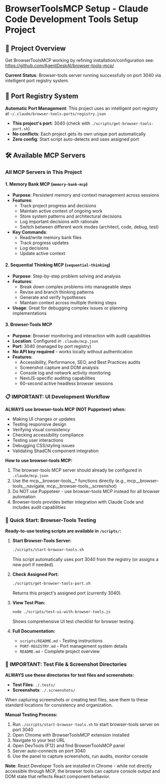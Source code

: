 # BrowserToolsMCP Setup - Claude Code Development Tools Setup Project

## 🚀 Project Overview

Get BrowserToolsMCP working by refining installation/configuration see:
https://github.com/AgentDeskAI/browser-tools-mcp/

**Current Status**: Browser-tools server running successfully on port 3040 via intelligent port registry system.

## 📍 Port Registry System

**Automatic Port Management**: This project uses an intelligent port registry at `~/.claude/browser-tools-ports/registry.json`
- **This project's port**: 3040 (check with `./scripts/get-browser-tools-port.sh`)
- **No conflicts**: Each project gets its own unique port automatically
- **Zero config**: Start script auto-detects and uses assigned port

## 🛠️ Available MCP Servers

### All MCP Servers in This Project

#### 1. Memory Bank MCP (`memory-bank-mcp`)
- **Purpose**: Persistent memory and context management across sessions
- **Features**:
  - Track project progress and decisions
  - Maintain active context of ongoing work
  - Store system patterns and architectural decisions
  - Log important decisions with rationale
  - Switch between different work modes (architect, code, debug, test)
- **Key Commands**:
  - Read/write memory bank files
  - Track progress updates
  - Log decisions
  - Update active context

#### 2. Sequential Thinking MCP (`sequential-thinking`)
- **Purpose**: Step-by-step problem solving and analysis
- **Features**:
  - Break down complex problems into manageable steps
  - Revise and branch thinking patterns
  - Generate and verify hypotheses
  - Maintain context across multiple thinking steps
- **Usage**: Great for debugging complex issues or planning implementations

#### 3. Browser-Tools MCP
- **Purpose**: Browser monitoring and interaction with audit capabilities
- **Location**: Configured in `.claude/mcp.json`
- **Port**: 3040 (managed by port registry)
- **No API key required** - works locally without authentication
- **Features**:
  - Accessibility, Performance, SEO, and Best Practices audits
  - Screenshot capture and DOM analysis
  - Console log and network activity monitoring
  - NextJS-specific auditing capabilities
  - 60-second active headless browser sessions

### 📋 IMPORTANT: UI Development Workflow

**ALWAYS use browser-tools MCP (NOT Puppeteer) when:**
- Making UI changes or updates
- Testing responsive design
- Verifying visual consistency
- Checking accessibility compliance
- Testing user interactions
- Debugging CSS/styling issues
- Validating ShadCN component integration

**How to use browser-tools MCP:**
1. The browser-tools MCP server should already be configured in `.claude/mcp.json`
2. Use the mcp__browser-tools__* functions directly (e.g., mcp__browser-tools__navigate, mcp__browser-tools__screenshot)
3. Do NOT use Puppeteer - use browser-tools MCP instead for all browser automation
4. Browser-tools provides better integration with Claude Code and includes audit capabilities

### 🚀 Quick Start: Browser-Tools Testing

**Ready-to-use testing scripts are available in `/scripts/`:**

1. **Start Browser-Tools Server:**
   ```bash
   ./scripts/start-browser-tools.sh
   ```
   This script automatically uses port 3040 from the registry (or assigns a new port if needed).

2. **Check Assigned Port:**
   ```bash
   ./scripts/get-browser-tools-port.sh
   ```
   Returns this project's assigned port (currently 3040).

3. **View Test Plan:**
   ```bash
   node ./scripts/test-ui-with-browser-tools.js
   ```
   Shows comprehensive UI test checklist for browser testing.

4. **Full Documentation:**
   - `scripts/README.md` - Testing instructions
   - `PORT-REGISTRY.md` - Port management system details
   - `README.md` - Complete project overview

### 📁 IMPORTANT: Test File & Screenshot Directories

**ALWAYS use these directories for test files and screenshots:**
- **Test Files**: `./.tests/`
- **Screenshots**: `./.screenshots/`

When capturing screenshots or creating test files, save them to these standard locations for consistency and organization.

**Manual Testing Process:**
1. Run `./scripts/start-browser-tools.sh` to start browser-tools server on port 3040
2. Open Chrome with BrowserToolsMCP extension installed
3. Navigate to your test URL
4. Open DevTools (F12) and find BrowserToolsMCP panel
5. Server auto-connects on port 3040
6. Use the panel to capture screenshots, run audits, monitor console

**Note**: React Developer Tools are installed in Chrome - while not directly accessible through MCP, the browser tools can capture console output and DOM state that reflects React component behavior.